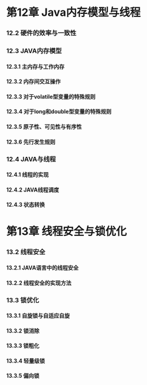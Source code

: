 # 第12章 Java内存模型与线程

### 12.2 硬件的效率与一致性

### 12.3 JAVA内存模型

#### 12.3.1 主内存与工作内存

#### 12.3.2 内存间交互操作

#### 12.3.3 对于volatile型变量的特殊规则

#### 12.3.4 对于long和double型变量的特殊规则

#### 12.3.5 原子性、可见性与有序性

#### 12.3.6 先行发生规则

### 12.4 JAVA与线程

#### 12.4.1 线程的实现

#### 12.4.2 JAVA线程调度

#### 12.4.3 状态转换

# 第13章 线程安全与锁优化

### 13.2 线程安全

#### 13.2.1 JAVA语言中的线程安全

#### 13.2.2 线程安全的实现方法

### 13.3 锁优化

#### 13.3.1 自旋锁与自适应自旋

#### 13.3.2 锁消除

#### 13.3.3 锁粗化

#### 13.3.4 轻量级锁

#### 13.3.5 偏向锁